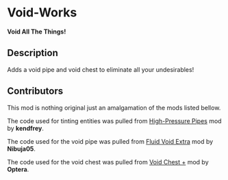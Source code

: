 # Void-Works

**Void All The Things!**

## Description

Adds a void pipe and void chest to eliminate all your undesirables!

## Contributors

This mod is nothing original just an amalgamation of the mods listed bellow.

The code used for tinting entities was pulled from [High-Pressure Pipes][mod-portal-entry-high-pressure-pipe] mod by **kendfrey**.

The code used for the void pipe was pulled from [Fluid Void Extra][mod-portal-entry-fluid-void-extra] mod by **Nibuja05**.

The code used for the void chest was pulled from [Void Chest +][mod-portal-entry-void-chest-plus] mod by **Optera**.

[mod-portal-entry-high-pressure-pipe]: https://mods.factorio.com/mod/high-pressure-pipes
[mod-portal-entry-fluid-void-extra]: https://mods.factorio.com/mod/fluid-void-extra
[mod-portal-entry-void-chest-plus]: https://mods.factorio.com/mod/VoidChestPlus